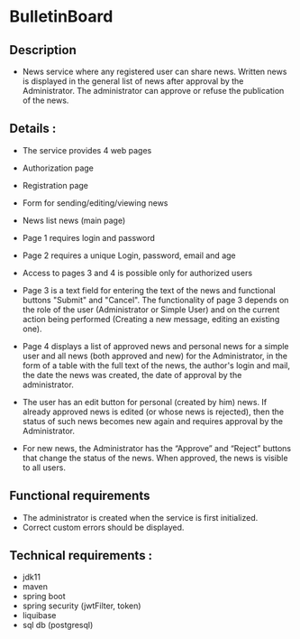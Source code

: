 # BulletinBoard

## Description
- News service where any registered user can share news. Written news is displayed in the general list of news after approval by the Administrator.
The administrator can approve or refuse the publication of the news.

## Details :
- The service provides 4 web pages
- Authorization page
- Registration page
- Form for sending/editing/viewing news
- News list news (main page)

- Page 1 requires login and password
- Page 2 requires a unique Login, password, email and age
- Access to pages 3 and 4 is possible only for authorized users
- Page 3 is a text field for entering the text of the news and functional buttons "Submit" and "Cancel". The functionality of page 3 depends on the role of the user (Administrator or Simple User) and on the current action being performed (Creating a new message, editing an existing one).
- Page 4 displays a list of approved news and personal news for a simple user and all news (both approved and new) for the Administrator, in the form of a table with the full text of the news, the author's login and mail, the date the news was created, the date of approval by the administrator.
- The user has an edit button for personal (created by him) news. If already approved news is edited (or whose news is rejected), then the status of such news becomes new again and requires approval by the Administrator.
- For new news, the Administrator has the “Approve” and “Reject” buttons that change the status of the news. When approved, the news is visible to all users.

## Functional requirements
- The administrator is created when the service is first initialized.
- Correct custom errors should be displayed.

## Technical requirements :
- jdk11
- maven
- spring boot
- spring security (jwtFilter, token) 
- liquibase
- sql db (postgresql)
